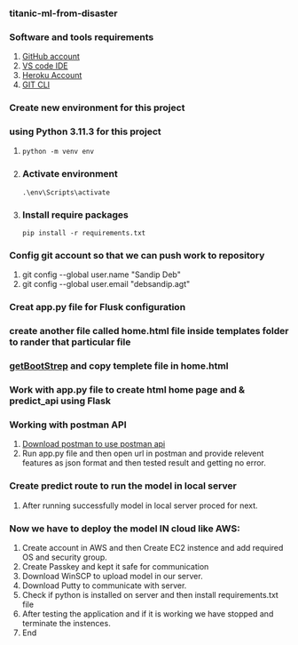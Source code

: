 ### titanic-ml-from-disaster

### Software and tools requirements

1. [GitHub account](https://github.com)
2. [VS code IDE](https://code.visualstudio.com)
3. [Heroku Account](https://heroku.com)
4. [GIT CLI](https://git-scm.com/downloads)

### Create new environment for this project
### using Python 3.11.3 for this project

1.  ```
    python -m venv env
    ```
2. ### Activate environment
    ```
    .\env\Scripts\activate
    ```
3. ### Install require packages
    ```
    pip install -r requirements.txt
    ```
### Config git account so that we can push work to repository
1. git config --global user.name "Sandip Deb"
2. git config --global user.email "debsandip.agt"

### Creat app.py file for Flusk configuration
### create another file called home.html file inside templates folder to rander that particular file
### [getBootStrep](https://getbootstrap.com/docs/5.3/getting-started/introduction/) and copy templete file in home.html

### Work with app.py file to create html home page and & predict_api using Flask
### Working with postman API 
1. [Download postman to use postman api ](https://www.postman.com/downloads/)
2.  Run app.py file and then open url in postman and provide relevent features as json format and then tested result and getting no error. 

### Create predict route to run the model in local server
1. After running successfully model in local server proced for next.

### Now we have to deploy the model IN cloud like AWS:
1. Create account in AWS and then Create EC2 instence and add required OS and security group.
2. Create Passkey and kept it safe for communication
3. Download WinSCP to upload model in our server.
4. Download Putty to communicate with server.
5. Check if python is installed on server and then install requirements.txt file
6. After testing the application and if it is working we have stopped and terminate the instences.
7. End
